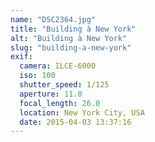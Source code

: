 ```yaml
---
name: "DSC2364.jpg"
title: "Building à New York"
alt: "Building à New York"
slug: "building-a-new-york"
exif:
  camera: ILCE-6000
  iso: 100
  shutter_speed: 1/125
  aperture: 11.0
  focal_length: 26.0
  location: New York City, USA
  date: 2015-04-03 13:37:16
---
```

